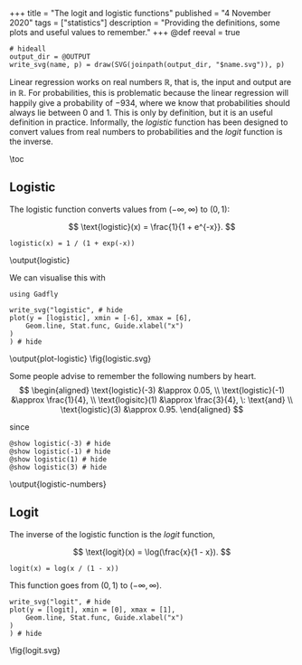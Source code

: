 +++
title = "The logit and logistic functions"
published = "4 November 2020"
tags = ["statistics"]
description = "Providing the definitions, some plots and useful values to remember."
+++
@def reeval = true

```julia:preliminaries
# hideall
output_dir = @OUTPUT
write_svg(name, p) = draw(SVG(joinpath(output_dir, "$name.svg")), p)
```

Linear regression works on real numbers $\mathbb{R}$, that is, the input and output are in $\mathbb{R}$. 
For probabilities, this is problematic because the linear regression will happily give a probability of $-934$, where we know that probabilities should always lie between $0$ and $1$.
This is only by definition, but it is an useful definition in practice.
Informally, the *logistic* function has been designed to convert values from real numbers to probabilities and the *logit* function is the inverse.

\toc 

## Logistic

The logistic function converts values from $(-\infty, \infty)$ to $(0, 1)$: 

$$ \text{logistic}(x) = \frac{1}{1 + e^{-x}}. $$

```julia:logistic
logistic(x) = 1 / (1 + exp(-x))
```
\output{logistic}

We can visualise this with

```julia:plot-logistic
using Gadfly

write_svg("logistic", # hide
plot(y = [logistic], xmin = [-6], xmax = [6], 
	Geom.line, Stat.func, Guide.xlabel("x")
)
) # hide
```
\output{plot-logistic}
\fig{logistic.svg}

Some people advise to remember the following numbers by heart.
$$
\begin{aligned}
\text{logistic}(-3) &\approx 0.05, \\
\text{logistic}(-1) &\approx \frac{1}{4}, \\
\text{logisitc}(1) &\approx \frac{3}{4}, \: \text{and} \\
\text{logistic}(3) &\approx 0.95.
\end{aligned}
$$

since 

```julia:logistic-numbers
@show logistic(-3) # hide
@show logistic(-1) # hide
@show logistic(1) # hide
@show logistic(3) # hide
```
\output{logistic-numbers}

## Logit

The inverse of the logistic function is the *logit* function, 

$$ \text{logit}(x) = \log(\frac{x}{1 - x}). $$

```julia:logit
logit(x) = log(x / (1 - x))
```

This function goes from $(0, 1)$ to $(- \infty, \infty)$.

```julia:plot-logit
write_svg("logit", # hide
plot(y = [logit], xmin = [0], xmax = [1],
	Geom.line, Stat.func, Guide.xlabel("x")
)
) # hide
```
\fig{logit.svg}

